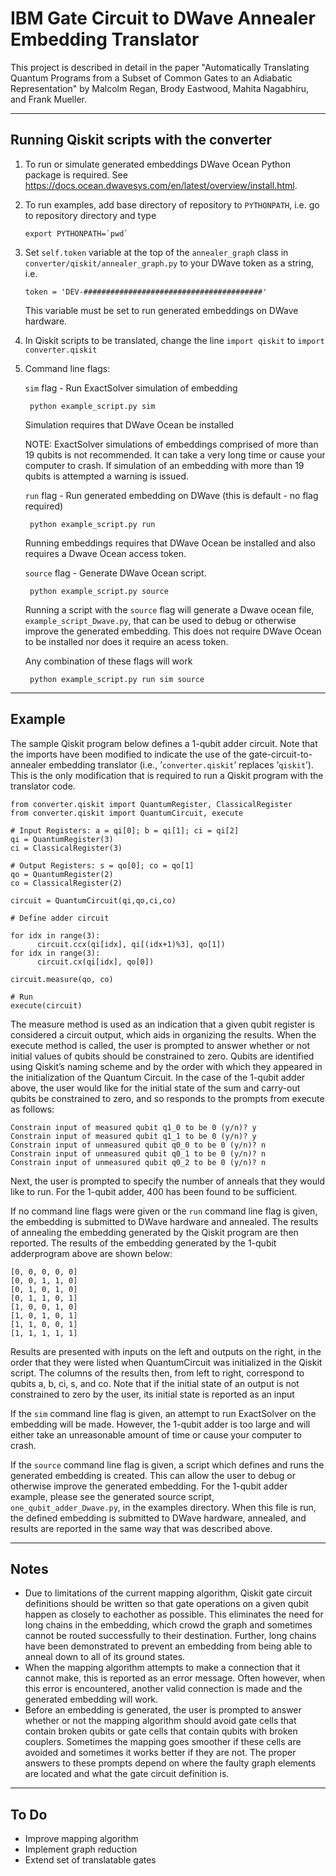# IBM Gate Circuit to DWave Annealer Embedding Translator

This project is described in detail in the paper "Automatically Translating Quantum Programs from a Subset of Common Gates to an Adiabatic Representation" by Malcolm Regan, Brody Eastwood, Mahita Nagabhiru, and Frank Mueller.

-----------------------------------------------------------------------------

## Running Qiskit scripts with the converter

1) To run or simulate generated embeddings DWave Ocean Python package is required. See https://docs.ocean.dwavesys.com/en/latest/overview/install.html.

2) To run examples, add base directory of repository to ```PYTHONPATH```, i.e. go to repository directory and type

      ```export PYTHONPATH=`pwd` ```

3) Set ```self.token``` variable at the top of the ```annealer_graph``` class in ```converter/qiskit/annealer_graph.py``` to your DWave token as a string, i.e.

      ```token = 'DEV-########################################'```

      This variable must be set to run generated embeddings on DWave hardware.

4) In Qiskit scripts to be translated, change the line ```import qiskit``` to ```import converter.qiskit```


5) Command line flags:

      ```sim``` flag - Run ExactSolver simulation of embedding
        
        python example_script.py sim
     
      Simulation requires that DWave Ocean be installed
     
      NOTE: ExactSolver simulations of embeddings comprised of more than 19 qubits is not recommended. It can take a very long time or cause your computer to crash. If simulation of an embedding with more than 19 qubits is attempted a warning is issued.
     
      ```run``` flag - Run generated embedding on DWave (this is default - no flag required) 
        
        python example_script.py run
      
      Running embeddings requires that DWave Ocean be installed and also requires a Dwave Ocean access token. 
      
      ```source``` flag -  Generate DWave Ocean script.
        
        python example_script.py source
       
      Running a script with the ```source``` flag will generate a Dwave ocean file, ```example_script_Dwave.py```, that can be used to debug or otherwise improve the generated embedding. This does not require DWave Ocean to be installed nor does it require an acess token.
        
      Any combination of these flags will work 
        
        python example_script.py run sim source


-----------------------------------------------------------------------------

## Example

The  sample  Qiskit  program  below  defines  a  1-qubit  adder  circuit.  Note  that  the  imports  have  been  modified  to  indicate  the  use of the gate-circuit-to-annealer embedding translator (i.e., ’```converter.qiskit```’ replaces ’```qiskit```’). This is the only modification that is required to run a Qiskit program with the translator code.


```
from converter.qiskit import QuantumRegister, ClassicalRegister
from converter.qiskit import QuantumCircuit, execute

# Input Registers: a = qi[0]; b = qi[1]; ci = qi[2]
qi = QuantumRegister(3)
ci = ClassicalRegister(3)

# Output Registers: s = qo[0]; co = qo[1]
qo = QuantumRegister(2)
co = ClassicalRegister(2)

circuit = QuantumCircuit(qi,qo,ci,co)

# Define adder circuit

for idx in range(3):
      circuit.ccx(qi[idx], qi[(idx+1)%3], qo[1])
for idx in range(3):
      circuit.cx(qi[idx], qo[0])

circuit.measure(qo, co)

# Run
execute(circuit)
```

The measure method is used as an indication that a given qubit register is considered a circuit output, which aids in organizing the results. When  the execute method  is called,  the  user  is  prompted  to  answer  whether  or  not  initial  values  of  qubits should be constrained to zero. Qubits are identified using Qiskit’s naming scheme and by the order with which they appeared in the initialization of the Quantum Circuit. In the case of the 1-qubit adder above, the user would like for the initial state of the sum and carry-out qubits be constrained to zero, and so responds to the prompts from execute as follows:

```
Constrain input of measured qubit q1_0 to be 0 (y/n)? y
Constrain input of measured qubit q1_1 to be 0 (y/n)? y
Constrain input of unmeasured qubit q0_0 to be 0 (y/n)? n
Constrain input of unmeasured qubit q0_1 to be 0 (y/n)? n
Constrain input of unmeasured qubit q0_2 to be 0 (y/n)? n
```

Next, the user is prompted to specify the number of anneals that they would like to run. For the 1-qubit adder, 400 has been found to be sufficient.

If no command line flags were given or the ```run``` command line flag is given, the embedding is submitted to DWave hardware and annealed. The  results  of  annealing  the  embedding  generated  by  the  Qiskit  program are then reported. The results of the embedding generated by the 1-qubit adderprogram above are shown below:

```
[0, 0, 0, 0, 0]
[0, 0, 1, 1, 0]
[0, 1, 0, 1, 0]
[0, 1, 1, 0, 1]
[1, 0, 0, 1, 0]
[1, 0, 1, 0, 1]
[1, 1, 0, 0, 1]
[1, 1, 1, 1, 1]
```

Results are presented with inputs on the left and outputs on the right, in the order that they were listed when QuantumCircuit was initialized in the Qiskit script. The columns of the results then, from left to right, correspond to qubits a, b, ci, s, and co. Note that if the initial state of an output is not constrained to zero by the user, its initial state is reported as an input

If the ```sim``` command line flag is given, an attempt to run ExactSolver on the embedding will be made. However, the 1-qubit adder is too large and will either take an unreasonable amount of time or cause your computer to crash.

If the ```source``` command line flag is given, a script which defines and runs the generated embedding is created. This can allow the user to debug or otherwise improve the generated embedding. For the 1-qubit adder example, please see the generated source script, ```one_qubit_adder_Dwave.py```, in the examples directory. When this file is run, the defined embedding is submitted to DWave hardware, annealed, and results are reported in the same way that was described above.

-----------------------------------------------------------------------------

## Notes

- Due to limitations of the current mapping algorithm, Qiskit gate circuit definitions should be written so that gate operations on a given qubit happen as closely to eachother as possible. This eliminates the need for long chains in the embedding, which crowd the graph and sometimes cannot be routed successfully to their destination. Further, long chains have been demonstrated to prevent an embedding from being able to anneal down to all of its ground states.
- When the mapping algorithm attempts to make a connection that it cannot make, this is reported as an error message. Often however, when this error is encountered, another valid connection is made and the generated embedding will work.
- Before an embedding is generated, the user is prompted to answer whether or not the mapping algorithm should avoid gate cells that contain broken qubits or gate cells that contain qubits with broken couplers. Sometimes the mapping goes smoother if these cells are avoided and sometimes it works better if they are not. The proper answers to these prompts depend on where the faulty graph elements are located and what the gate circuit definition is. 

-----------------------------------------------------------------------------

## To Do

- Improve mapping algorithm
- Implement graph reduction
- Extend set of translatable gates
